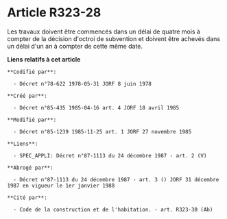 # Article R323-28

Les travaux doivent être commencés dans un délai de quatre mois à compter de la décision d'octroi de subvention et doivent
être achevés dans un délai d'un an à compter de cette même date.

**Liens relatifs à cet article**

	**Codifié par**:

	  - Décret n°78-622 1978-05-31 JORF 8 juin 1978

	**Créé par**:

	  - Décret n°85-435 1985-04-16 art. 4 JORF 18 avril 1985

	**Modifié par**:

	  - Décret n°85-1239 1985-11-25 art. 1 JORF 27 novembre 1985

	**Liens**:

	  - SPEC_APPLI: Décret n°87-1113 du 24 décembre 1987 - art. 2 (V)

	**Abrogé par**:

	  - Décret n°87-1113 du 24 décembre 1987 - art. 3 () JORF 31 décembre 1987 en vigueur le 1er janvier 1988

	**Cité par**:

	  - Code de la construction et de l'habitation. - art. R323-30 (Ab)
